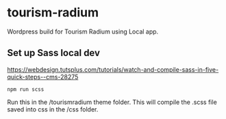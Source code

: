 # tourism-radium
Wordpress build for Tourism Radium using Local app.

## Set up Sass local dev
https://webdesign.tutsplus.com/tutorials/watch-and-compile-sass-in-five-quick-steps--cms-28275

```
npm run scss
```
Run this in the /tourismradium theme folder. This will compile the .scss file saved into css in the /css folder.